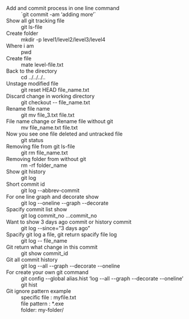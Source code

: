 <dl>
	<dt>Add and commit process in one line command </dt>
	<dd>`git commit -am ‘adding more’`</dd>
	<dt>Show all git tracking file </dt>
	<dd>git ls-file</dd>
	<dt>Create folder </dt>
	<dd>mkdir -p level1/level2/level3/level4</dd>
	<dt>Where i am </dt>
	<dd>pwd</dd>
	<dt>Create file </dt>
	<dd>mate level-file.txt</dd>
	<dt>Back to the directory</dt>
	<dd>cd ../../../.. </dd>
	<dt>Unstage modified file </dt>
	<dd>git reset HEAD file_name.txt</dd>
	<dt>Discard change in working directory</dt>
	<dd>git checkout -- file_name.txt</dd>
	<dt>Rename file name </dt>
	<dd>git mv file_3.txt file.txt </dd>
	<dt>File name change or Rename file without git </dt>
	<dd>mv file_name.txt file.txt</dd>
	<dt>Now you see one file deleted and untracked file </dt>
	<dd>git status</dd>
	<dt>Removing file from git ls-file </dt>
	<dd>git rm file_name.txt</dd>
	<dt>Removing folder from without git </dt>
	<dd>rm -rf folder_name</dd>
	<dt>Show git history</dt>
	<dd>git log</dd>
	<dt>Short commit id </dt>
	<dd>git log --abbrev-commit</dd>
	<dt>For one line graph and decorate show </dt>
	<dd>git log --oneline --graph --decorate</dd>
	<dt>Spacify commit list show </dt>
	<dd>git log commit_no ...commit_no</dd>
	<dt>Want to show 3 days ago commit or history commit </dt>
	<dd>git log --since=”3 days ago”</dd>
	<dt>Spacify git log a file, git return spacify file log </dt>
	<dd>git log -- file_name</dd>
	<dt>Git return what change in this commit </dt>
	<dd>git show commit_id</dd>
	<dt>Git all commit history </dt>
	<dd>git log --all --graph --decorate --oneline</dd>
	<dt>For create your own git command </dt>
	<dd>git config --global alias.hist ‘log --all --graph --decorate --oneline’</dd>
	<dd>git hist</dd>
	<dt>Git ignore pattern example </dt>
	<dd>specific file : myfile.txt</dd>
	<dd>file pattern : *.exe
	<dd>folder: my-folder/</dd>
</dl>
